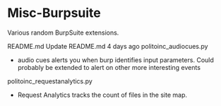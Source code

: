 # Misc-Burpsuite

Various random BurpSuite extensions.

README.md	Update README.md	4 days ago
politoinc_audiocues.py	
  - audio cues alerts you when burp identifies input parameters.  Could probably be extended to alert on other more interesting events

politoinc_requestanalytics.py
 - Request Analytics tracks the count of files in the site map.  
